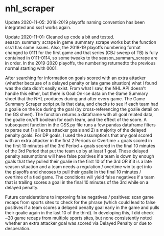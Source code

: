 # nhl_scraper
Update 2020-11-05: 2018-2019 playoffs naming convention has been integrated and sss1 works again.

Update 2020-11-01: Cleaned up code a bit and tested. season_summary_scrape in game_summary_scrape works but the function sss1 has some issues. Also, the 2018-19 playoffs numbering format changed to 0111 for the first game and that series (CBJ sweep of TB) is fully contained in 0111-0114, so some tweaks to the season_summary_scrape are in order. In the 2019-2020 playoffs, the numbering returnedto the previous normal starting with 0001.

After searching for information on goals scored with an extra attacker (whether because of a delayed penalty or late game situation) what I found was the data didn't easily exist. From what I saw, the NHL API doesn't handle this either, but there is Goal On-Ice data on the Game Summary sheet that the NHL produces during and after every game. The Game Summary Scraper script pulls that data, and checks to see if each team had a goalie on the ice during the goal (by cross-referencing the goalie detail on the GS sheet). The function returns a dataframe with all goal related data, the goalie on/off boolean for each team, and the effect of the score. A subsequent function in the GSS.py file runs a few pandas dataframe filters to parse out 1) all extra attacker goals and 2) a majority of the delayed penalty goals. For DP goals, I used the assumptions that any goal scored with an extra attacker in the first 2 Periods or Overtime + goals scored in the first 10 minutes of the 3rd Period + goals scored in the final 10 minutes of the 3rd Period that put the team up by at least 1 goal. These delayed penalty assumptions will have false positives if a team is down by enough goals that they pulled their goalie in the first 10 of the 3rd  OR if it is a late season situation and a team needs a regulation / overtime win to get into the playoffs and chooses to pull their goalie in the final 10 minutes / overtime of a tied game. The conditions will yield false negatives if a team that is trailing scores a goal in the final 10 minutes of the 3rd while on a delayed penalty. 

Future considerations to improving false negatives / positives: scan game recaps from sports sites to check for the phrase (which could lead to false positives if a team scores a delayed penalty goal early in the game and pulls their goalie again in the last 10 of the third). In developing this, I did check ~20 game recaps from multiple sports sites, but none consistently noted whether an extra attacker goal was scored via Delayed Penalty or due to desperation.
